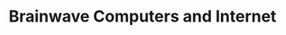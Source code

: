 ---
title: "Brainwave Computers and Internet"
url: /salisbury/brainwave-computers-and-internet/
shop: computer
---